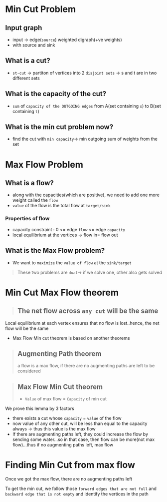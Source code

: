 # Min Cut Problem

## Input graph

- input -> edge(`source`) weighted digraph(+ve weights)
- with source and sink

## What is a cut?

- `st-cut` -> partiton of vertices into 2 `disjoint sets` -> s and t are in two different sets

## What is the capacity of the cut?

- `sum` of `capacity of the OUTGOING edges` from A(set containing `s`) to B(set containing `t`)

## What is the min cut problem now?

- find the cut with `min capacity`-> min outgoing sum of weights from the set

# Max Flow Problem

## What is a flow?

- along with the capacities(which are positive), we need to add one more weight called the `flow` 
- `value` of the flow is the total flow at `target/sink`

### Properties of flow

- capacity constraint : 0 <= edge `flow` <= edge `capacity`
- local equilibrium at the vertices -> flow in= flow out

## What is the Max Flow problem?

- We want to `maximize` the `value of flow` at the `sink/target`

> These two problems are `dual`-> if we solve one, other also gets solved



# Min Cut Max Flow theorem

> ## The net flow across `any cut` will be the same 

Local equilibrium at each vertex ensures that no flow is lost..hence, the net flow will be the same

- Max Flow Min cut theorem is based on another theorems

> ## Augmenting Path theorem
>
> a flow is a max flow, if there are no augmenting paths are left to be considered

> ## Max Flow Min Cut theorem
>
> - `Value` of max flow = `Capacity` of min cut

We prove this lemma by 3 factors

- there exists a cut whose `capacity` = `value` of the flow
- now value of any other cut, will be less than equal to the capacity always -> thus this value is the max flow
- If there are augmenting paths left, they could increase the flow by sending some water...so in that case, then flow can be more(not max flow)...thus if no augmenting paths left, max flow 

# Finding Min Cut from max flow

Once we got the max flow, there are no augmenting paths left

To get the min cut, we follow those `forward edges that are not full` and `backward edge that is not empty` and identify the vertices in the path